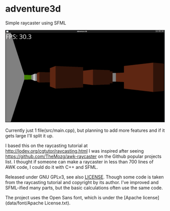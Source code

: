 # adventure3d
Simple raycaster using SFML

![Screenshot](screenshot.png)

Currently just 1 file(src/main.cpp), but planning to add more features and if it gets large I'll split it up.

I based this on the raycasting tutorial at http://lodev.org/cgtutor/raycasting.html
I was inspired after seeing https://github.com/TheMozg/awk-raycaster on the Github popular projects list. I thought if someone can make a raycaster in less than 700 lines of AWK code, I could do it with C++ and SFML.

Released under GNU GPLv3, see also [LICENSE](LICENSE). Though some code is taken from the raycasting tutorial and copyright by its author. I've improved and SFML-ified many parts, but the basic calculations often use the same code.

The project uses the Open Sans font, which is under the [Apache license](data/font/Apache License.txt).
